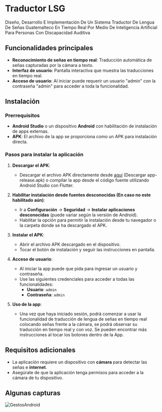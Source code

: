 # Traductor LSG
Diseño, Desarrollo E Implementación De  Un Sistema Traductor De Lengua  De Señas Guatemalteco En Tiempo Real  Por Medio De Inteligencia Artificial  Para Personas Con Discapacidad Auditiva

## Funcionalidades principales

- **Reconocimiento de señas en tiempo real**: Traducción automática de señas capturadas por la cámara a texto.
- **Interfaz de usuario**: Pantalla interactiva que muestra las traducciones en tiempo real.
- **Acceso de usuario**: Al iniciar puede requerir un usuario "admin" con la contraseña "admin" para acceder a toda la funcionalidad.

## Instalación

### Prerrequisitos

- **Android Studio** o un dispositivo **Android** con habilitación de instalación de apps externas.
- **APK**: El archivo de la app se proporciona como un APK para instalación directa.

### Pasos para instalar la aplicación

1. **Descargar el APK**: 
   - Descargar el archivo APK directamente desde [aquí](app-release.apk) (Descargar app-release.apk) o compilar la app desde el código fuente utilizando Android Studio con Flutter.

2. **Habilitar instalación desde fuentes desconocidas (En caso no este habilitado aún)**:
   - Ir a **Configuración** -> **Seguridad** -> **Instalar aplicaciones desconocidas** (puede variar según la versión de Android).
   - Habilitar la opción para permitir la instalación desde tu navegador o la carpeta donde se ha descargado el APK.

3. **Instalar el APK**:
   - Abrir el archivo APK descargado en el dispositivo.
   - Tocar el botón de instalación y seguir las instrucciones en pantalla.

4. **Acceso de usuario**:
   - Al iniciar la app puede que pida para ingresar un usuario y contraseña.
   - Use las siguientes credenciales para acceder a todas las funcionalidades:
     - **Usuario**: `admin`
     - **Contraseña**: `admin`

5. **Uso de la app**:
   - Una vez que haya iniciado sesión, podrá comenzar a usar la funcionalidad de traducción de lengua de señas en tiempo real colocando señas frente a la cámara, se podrá observar su traducción en tiempo real y con voz. Se pueden encontrar más instrucciones al tocar los botones dentro de la App.

## Requisitos adicionales

- La aplicación requiere un dispositivo con **cámara** para detectar las señas e **internet**.
- Asegúrate de que la aplicación tenga permisos para acceder a la cámara de tu dispositivo.

## Algunas capturas
![GestosAndroid](https://github.com/user-attachments/assets/d8dc2da9-00e3-4e7e-8116-4d4d62bf1bc4)

